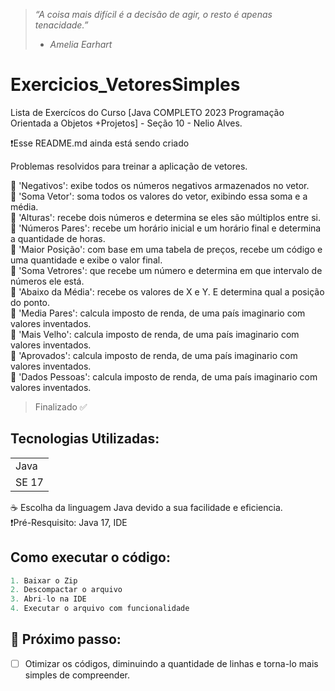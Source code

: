> *“A coisa mais difícil é a decisão de agir, o resto é apenas tenacidade.”* 
> - *Amelia Earhart*

# Exercicios_VetoresSimples
Lista de Exercícos do Curso [Java COMPLETO 2023 Programação Orientada a Objetos +Projetos] - Seção 10 - Nelio Alves.

❗Esse README.md ainda está sendo criado

Problemas resolvidos para treinar a aplicação de vetores.

🔸 'Negativos': exibe todos os números negativos armazenados no vetor. <br>
🔸 'Soma Vetor': soma todos os valores do vetor, exibindo essa soma e a média. <br>
🔸 'Alturas': recebe dois números e determina se eles são múltiplos entre si. <br>
🔸 'Números Pares': recebe um horário inicial e um horário final e determina a quantidade de horas. <br>
🔸 'Maior Posição': com base em uma tabela de preços, recebe um código e uma quantidade e exibe o valor final. <br>
🔸 'Soma Vetrores': que recebe um número e determina em que intervalo de números ele está. <br>
🔸 'Abaixo da Média': recebe os valores de X e Y. E determina qual a posição do ponto. <br>
🔸 'Media Pares': calcula imposto de renda, de uma país imaginario com valores inventados. <br>
🔸 'Mais Velho': calcula imposto de renda, de uma país imaginario com valores inventados. <br>
🔸 'Aprovados': calcula imposto de renda, de uma país imaginario com valores inventados. <br>
🔸 'Dados Pessoas': calcula imposto de renda, de uma país imaginario com valores inventados. <br>
> Finalizado ✅

## Tecnologias Utilizadas:
<table>
  <tr>
    <td> Java </td>
  </tr>
  <tr>
    <td> SE 17 </td>
  </tr>
</table>
☕ Escolha da linguagem Java devido a sua facilidade e eficiencia. <br>
❗Pré-Resquisito: Java 17, IDE <br>

## Como executar o código:
```Java
1. Baixar o Zip
2. Descompactar o arquivo
3. Abri-lo na IDE
4. Executar o arquivo com funcionalidade
```

## 👟 Próximo passo:
- [ ] Otimizar os códigos, diminuindo a quantidade de linhas e torna-lo mais simples de compreender.
